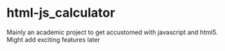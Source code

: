 # html-js_calculator
Mainly an academic project to get accustomed with javascript and html5. Might add exciting features later
